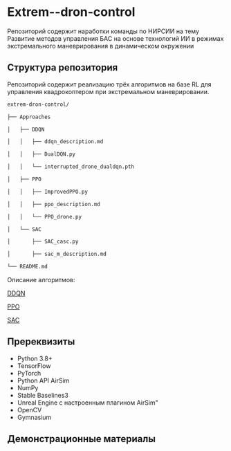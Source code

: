 # Extrem--dron-control
Репозиторий содержит наработки команды по НИРСИИ на тему Развитие методов управления БАС на основе технологий ИИ в режимах экстремального маневрирования в динамическом окружении

## Структура репозитория

Репозиторий содержит реализацию трёх алгоритмов на базе RL для управления квадрокоптером при экстремальном маневрировании.

```bash
extrem-dron-control/

├── Approaches

│   ├── DDQN

│   │   ├── ddqn_description.md

│   │   ├── DualDQN.py

│   │   └── interrupted_drone_dualdqn.pth

│   ├── PPO

│   │   ├── ImprovedPPO.py

│   │   ├── ppo_description.md

│   │   └── PPO_drone.py

│   └── SAC

│       ├── SAC_casc.py

│       ├── sac_m_description.md

└── README.md
```

Описание алгоритмов:

[DDQN](./Approaches/DDQN/ddqn_description.md)  

[PPO](./Approaches/PPO/ppo_description.md)  

[SAC](./Approaches/SAC/sac_m_description.md)

## Пререквизиты

- Python 3.8+
- TensorFlow
- PyTorch
- Python API AirSim
- NumPy
- Stable Baselines3
- Unreal Engine с настроенным плагином AirSim"
- OpenCV
- Gymnasium

## Демонстрационные материалы
